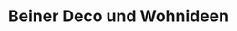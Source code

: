 ---
title: "Beiner Deco und Wohnideen"
url: /gengenbach/beiner-deco-und-wohnideen/
shop: Raumausstattung
---